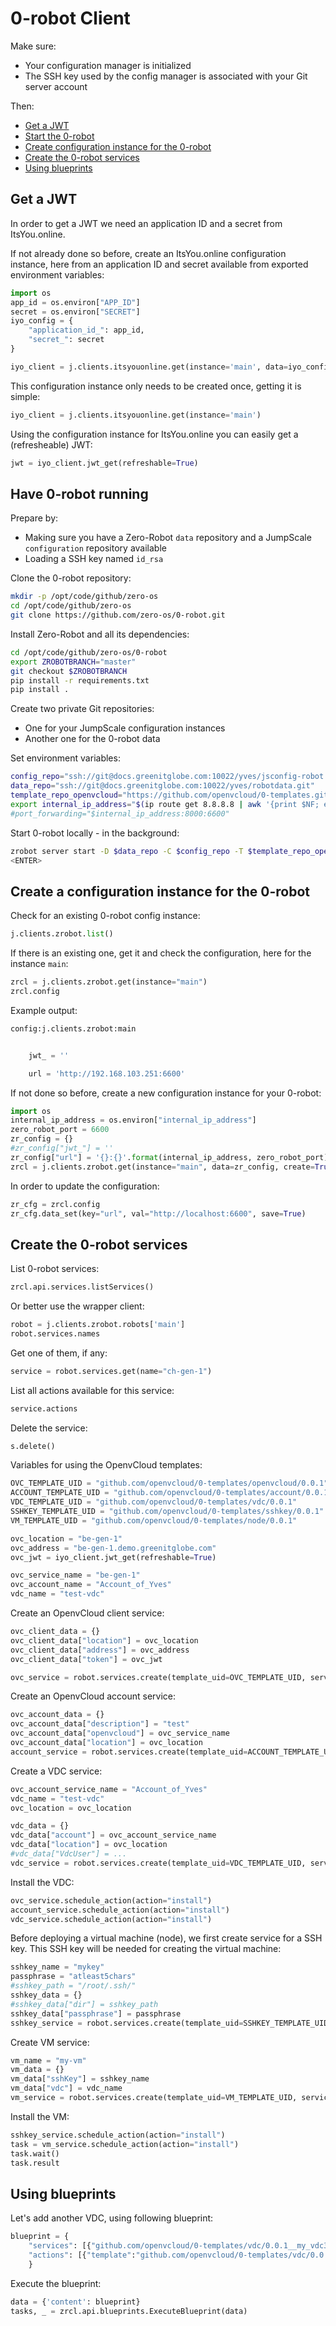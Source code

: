 # 0-robot Client

Make sure:
- Your configuration manager is initialized
- The SSH key used by the config manager is associated with your Git server account

Then:
- [Get a JWT](#get-jwt)
- [Start the 0-robot](#start-robot)
- [Create configuration instance for the 0-robot](#zrbot-config)
- [Create the 0-robot services](#create-services)
- [Using blueprints](#blueprints)

<a id="get-jwt"></a>
## Get a JWT

In order to get a JWT we need an application ID and a secret from ItsYou.online.

If not already done so before, create an ItsYou.online configuration instance, here from an application ID and secret available from exported environment variables:
```python
import os
app_id = os.environ["APP_ID"]
secret = os.environ["SECRET"]
iyo_config = {
    "application_id_": app_id,
    "secret_": secret
}

iyo_client = j.clients.itsyouonline.get(instance='main', data=iyo_config, create=True, die=True, interactive=False)
```

This configuration instance only needs to be created once, getting it is simple:
```python
iyo_client = j.clients.itsyouonline.get(instance='main')
```

Using the configuration instance for ItsYou.online you can easily get a (refresheable) JWT:
```python
jwt = iyo_client.jwt_get(refreshable=True)
```

<a id="start-robot"></a>
## Have 0-robot running

Prepare by:
- Making sure you have a Zero-Robot `data` repository and a JumpScale `configuration` repository available
- Loading a SSH key named `id_rsa`

Clone the 0-robot repository:
```bash
mkdir -p /opt/code/github/zero-os
cd /opt/code/github/zero-os
git clone https://github.com/zero-os/0-robot.git
```

Install Zero-Robot and all its dependencies:
```bash
cd /opt/code/github/zero-os/0-robot
export ZROBOTBRANCH="master"
git checkout $ZROBOTBRANCH
pip install -r requirements.txt
pip install .
```

Create two private Git repositories:
- One for your JumpScale configuration instances
- Another one for the 0-robot data

Set environment variables:
```bash
config_repo="ssh://git@docs.greenitglobe.com:10022/yves/jsconfig-robot.git"
data_repo="ssh://git@docs.greenitglobe.com:10022/yves/robotdata.git"
template_repo_openvcloud="https://github.com/openvcloud/0-templates.git"
export internal_ip_address="$(ip route get 8.8.8.8 | awk '{print $NF; exit}')"
#port_forwarding="$internal_ip_address:8000:6600"
```

Start 0-robot locally - in the background:
```bash
zrobot server start -D $data_repo -C $config_repo -T $template_repo_openvcloud --auto-push --auto-push-interval 30 &
<ENTER>
```


<a id="zrbot-config"></a>
## Create a configuration instance for the 0-robot

Check for an existing 0-robot config instance:
```python
j.clients.zrobot.list()
```

If there is an existing one, get it and check the configuration, here for the instance `main`:
```python
zrcl = j.clients.zrobot.get(instance="main")
zrcl.config
```

Example output:
```python
config:j.clients.zrobot:main


    jwt_ = ''

    url = 'http://192.168.103.251:6600'
```

If not done so before, create a new configuration instance for your 0-robot:
```python
import os
internal_ip_address = os.environ["internal_ip_address"]
zero_robot_port = 6600
zr_config = {}
#zr_config["jwt_"] = ''
zr_config["url"] = '{}:{}'.format(internal_ip_address, zero_robot_port)
zrcl = j.clients.zrobot.get(instance="main", data=zr_config, create=True, interactive=False)
```

In order to update the configuration:
```python
zr_cfg = zrcl.config
zr_cfg.data_set(key="url", val="http://localhost:6600", save=True)
```


<a id="create-services"></a>
## Create the 0-robot services

List 0-robot services:
```python
zrcl.api.services.listServices()
```

Or better use the wrapper client:
```python
robot = j.clients.zrobot.robots['main']
robot.services.names
```

Get one of them, if any:
```python
service = robot.services.get(name="ch-gen-1")
```

List all actions available for this service:
```python
service.actions
```

Delete the service:
```python
s.delete()
```

Variables for using the OpenvCloud templates:
```python
OVC_TEMPLATE_UID = "github.com/openvcloud/0-templates/openvcloud/0.0.1"
ACCOUNT_TEMPLATE_UID = "github.com/openvcloud/0-templates/account/0.0.1"
VDC_TEMPLATE_UID = "github.com/openvcloud/0-templates/vdc/0.0.1"
SSHKEY_TEMPLATE_UID = "github.com/openvcloud/0-templates/sshkey/0.0.1"
VM_TEMPLATE_UID = "github.com/openvcloud/0-templates/node/0.0.1"

ovc_location = "be-gen-1"
ovc_address = "be-gen-1.demo.greenitglobe.com"
ovc_jwt = iyo_client.jwt_get(refreshable=True)

ovc_service_name = "be-gen-1"
ovc_account_name = "Account_of_Yves"
vdc_name = "test-vdc"
```

Create an OpenvCloud client service:
```python
ovc_client_data = {}
ovc_client_data["location"] = ovc_location
ovc_client_data["address"] = ovc_address
ovc_client_data["token"] = ovc_jwt

ovc_service = robot.services.create(template_uid=OVC_TEMPLATE_UID, service_name=ovc_service_name, data=ovc_client_data)
```

Create an OpenvCloud account service:
```python
ovc_account_data = {}
ovc_account_data["description"] = "test"
ovc_account_data["openvcloud"] = ovc_service_name
ovc_account_data["location"] = ovc_location
account_service = robot.services.create(template_uid=ACCOUNT_TEMPLATE_UID, service_name=ovc_account_name, data=ovc_account_data)
```

Create a VDC service:
```python
ovc_account_service_name = "Account_of_Yves"
vdc_name = "test-vdc"
ovc_location = ovc_location

vdc_data = {}
vdc_data["account"] = ovc_account_service_name
vdc_data["location"] = ovc_location
#vdc_data["VdcUser"] = ...
vdc_service = robot.services.create(template_uid=VDC_TEMPLATE_UID, service_name=vdc_name, data=vdc_data)
```

Install the VDC:
```python
ovc_service.schedule_action(action="install")
account_service.schedule_action(action="install")
vdc_service.schedule_action(action="install")
```

Before deploying a virtual machine (node), we first create service for a SSH key. This SSH key will be needed for creating the virtual machine:
```python
sshkey_name = "mykey"
passphrase = "atleast5chars"
#sshkey_path = "/root/.ssh/"
sshkey_data = {}
#sshkey_data["dir"] = sshkey_path 
sshkey_data["passphrase"] = passphrase
sshkey_service = robot.services.create(template_uid=SSHKEY_TEMPLATE_UID, service_name=sshkey_name, data=sshkey_data)
```

Create VM service:
```python
vm_name = "my-vm"
vm_data = {}
vm_data["sshKey"] = sshkey_name
vm_data["vdc"] = vdc_name
vm_service = robot.services.create(template_uid=VM_TEMPLATE_UID, service_name=vm_name, data=vm_data)
```

Install the VM:
```python
sshkey_service.schedule_action(action="install")
task = vm_service.schedule_action(action="install")
task.wait()
task.result
```


<a id="blueprints"></a>
## Using blueprints

Let's add another VDC, using following blueprint:
```python
blueprint = {
    "services": [{"github.com/openvcloud/0-templates/vdc/0.0.1__my_vdc3":{"account": "Account_of_Yves"}}],
    "actions": [{"template":"github.com/openvcloud/0-templates/vdc/0.0.1","service":"my_vdc3", "actions":["install"]}]
	}
```

Execute the blueprint:
```python
data = {'content': blueprint}
tasks, _ = zrcl.api.blueprints.ExecuteBlueprint(data)
```
